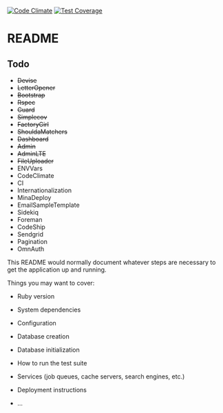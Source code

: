 [![Code Climate](https://codeclimate.com/github/fredberger/sample/badges/gpa.svg)](https://codeclimate.com/github/fredberger/sample)
[![Test Coverage](https://codeclimate.com/github/fredberger/sample/badges/coverage.svg)](https://codeclimate.com/github/fredberger/sample/coverage)

# README

## Todo

* ~~Devise~~
* ~~LetterOpener~~
* ~~Bootstrap~~
* ~~Rspec~~
* ~~Guard~~
* ~~Simplecov~~
* ~~FactoryGirl~~
* ~~ShouldaMatchers~~
* ~~Dashboard~~
* ~~Admin~~
* ~~AdminLTE~~
* ~~FileUploader~~
* ENVVars
* CodeClimate
* CI
* Internationalization
* MinaDeploy
* EmailSampleTemplate
* Sidekiq
* Foreman
* CodeShip
* Sendgrid
* Pagination
* OmnAuth

This README would normally document whatever steps are necessary to get the
application up and running.

Things you may want to cover:

* Ruby version

* System dependencies

* Configuration

* Database creation

* Database initialization

* How to run the test suite

* Services (job queues, cache servers, search engines, etc.)

* Deployment instructions

* ...
